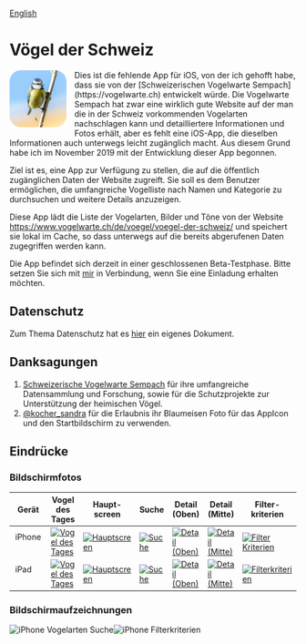 [English](../README.md)

#  Vögel der Schweiz

<div class="dropshadow" style="float:left;vertical-align:text-top;padding-right:1em">
<img src="../assets/AppIcon.png" alt="App icon" style="max-width: 100px;">
</div>
Dies ist die fehlende App für iOS, von der ich gehofft habe, dass sie von der [Schweizerischen Vogelwarte Sempach](https://vogelwarte.ch) entwickelt würde.
Die Vogelwarte Sempach hat zwar eine wirklich gute Website auf der man die in der Schweiz vorkommenden Vogelarten nachschlagen kann und detailliertere Informationen und Fotos erhält, aber es fehlt eine iOS-App, die dieselben Informationen auch unterwegs leicht zugänglich macht.  
Aus diesem Grund habe ich im November 2019 mit der Entwicklung dieser App begonnen.

Ziel ist es, eine App zur Verfügung zu stellen, die auf die öffentlich zugänglichen Daten der Website zugreift. Sie soll es dem Benutzer ermöglichen, die umfangreiche Vogelliste nach Namen und Kategorie zu durchsuchen und weitere Details anzuzeigen.

Diese App lädt die Liste der Vogelarten, Bilder und Töne von der Website https://www.vogelwarte.ch/de/voegel/voegel-der-schweiz/ und speichert sie lokal im Cache, so dass unterwegs auf die bereits abgerufenen Daten zugegriffen werden kann.

Die App befindet sich derzeit in einer geschlossenen Beta-Testphase. Bitte setzen Sie sich mit [mir](mailto:pd95@users.noreply.github.com?subject=Swiss-Birds-App%20beta) in Verbindung, wenn Sie eine Einladung erhalten möchten.

## Datenschutz

Zum Thema Datenschutz hat es [hier](privacy.md) ein eigenes Dokument.

## Danksagungen

1. [Schweizerische Vogelwarte Sempach](https://vogelwarte.ch) für ihre umfangreiche Datensammlung und Forschung, sowie für die Schutzprojekte zur Unterstützung der heimischen Vögel.    
2. [@kocher_sandra](https://twitter.com/kocher_sandra) für die Erlaubnis ihr Blaumeisen Foto für das AppIcon und den Startbildschirm zu verwenden.

## Eindrücke

### Bildschirmfotos

<table class="screenshots">
  <thead>
    <tr>
      <th>Gerät</th>
      <th>Vogel des Tages</th>
      <th>Haupt-screen</th>
      <th>Suche</th>
      <th>Detail (Oben)</th>
      <th>Detail (Mitte)</th>
      <th>Filter-kriterien</th>
    </tr>
  </thead>
  <tbody>
    <tr>
      <td style="vertical-align:top; padding: 10px">iPhone</td>
      <td><a href="/Swiss-Birds-App/screenshots/iPhone/German_00_BirdOfTheDay.jpeg"><img src="/Swiss-Birds-App/screenshots/iPhone/German_00_BirdOfTheDay.jpeg" width="100%" alt="Vogel des Tages"></a></td>
      <td><a href="/Swiss-Birds-App/screenshots/iPhone/German_01_Main.jpeg"><img src="/Swiss-Birds-App/screenshots/iPhone/German_01_Main.jpeg" width="100%" alt="Hauptscreen"></a></td>
      <td><a href="/Swiss-Birds-App/screenshots/iPhone/German_02_Search.jpeg"><img src="/Swiss-Birds-App/screenshots/iPhone/German_02_Search.jpeg" width="100%" alt="Suche"></a></td>
      <td><a href="/Swiss-Birds-App/screenshots/iPhone/German_03_Detail_Top.jpeg"><img src="/Swiss-Birds-App/screenshots/iPhone/German_03_Detail_Top.jpeg" width="100%" alt="Detail (Oben)"></a></td>
      <td><a href="/Swiss-Birds-App/screenshots/iPhone/German_04_Detail_Middle.jpeg"><img src="/Swiss-Birds-App/screenshots/iPhone/German_04_Detail_Middle.jpeg" width="100%" alt="Detail (Mitte)"></a></td>
      <td><a href="/Swiss-Birds-App/screenshots/iPhone/German_05_Filtercriteria.jpeg"><img src="/Swiss-Birds-App/screenshots/iPhone/German_05_Filtercriteria.jpeg" width="100%" alt="Filter Kriterien"></a></td>
    </tr>
    <tr>
      <td style="vertical-align:top; padding: 10px">iPad</td>
      <td><a href="/Swiss-Birds-App/screenshots/iPad/German_00_BirdOfTheDay.jpeg"><img src="/Swiss-Birds-App/screenshots/iPad/German_00_BirdOfTheDay.jpeg" width="100%" alt="Vogel des Tages"></a></td>
      <td><a href="/Swiss-Birds-App/screenshots/iPad/German_01_Main.jpeg"><img src="/Swiss-Birds-App/screenshots/iPad/German_01_Main.jpeg" width="100%" alt="Hauptscreen"></a></td>
      <td><a href="/Swiss-Birds-App/screenshots/iPad/German_02_Search.jpeg"><img src="/Swiss-Birds-App/screenshots/iPad/German_02_Search.jpeg" width="100%" alt="Suche"></a></td>
      <td><a href="/Swiss-Birds-App/screenshots/iPad/German_03_Detail_Top.jpeg"><img src="/Swiss-Birds-App/screenshots/iPad/German_03_Detail_Top.jpeg" width="100%" alt="Detail (Oben)"></a></td>
      <td><a href="/Swiss-Birds-App/screenshots/iPad/German_04_Detail_Middle.jpeg"><img src="/Swiss-Birds-App/screenshots/iPad/German_04_Detail_Middle.jpeg" width="100%" alt="Detail (Mitte)"></a></td>
      <td><a href="/Swiss-Birds-App/screenshots/iPad/German_05_Filtercriteria.jpeg"><img src="/Swiss-Birds-App/screenshots/iPad/German_05_Filtercriteria.jpeg" width="100%" alt="Filterkriterien"></a></td>
    </tr>
  </tbody>
</table>

### Bildschirmaufzeichnungen

<img src="/Swiss-Birds-App/assets/images/iPhoneX_01_Bird_Search_de.gif" alt="iPhone Vogelarten Suche" width="49%"><img src="/Swiss-Birds-App/assets/images/iPhoneX_02_Filter_Search_de.gif" alt="iPhone Filterkriterien" width="49%">
